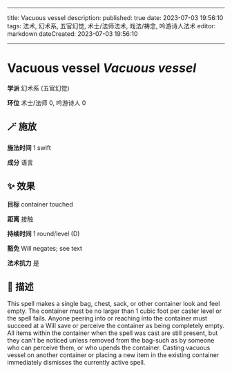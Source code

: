 
---
title: Vacuous vessel
description: 
published: true
date: 2023-07-03 19:56:10
tags: 法术, 幻术系, 五官幻觉, 术士/法师法术, 戏法/祷念, 吟游诗人法术
editor: markdown
dateCreated: 2023-07-03 19:56:10

---

# **Vacuous vessel** *Vacuous vessel*

**学派** 幻术系 (五官幻觉) 

**环位** 术士/法师 0, 吟游诗人 0

## 🪄 施放

**施法时间** 1 swift

**成分** 语言

## ✨ 效果 

**目标** container touched 

**距离** 接触  

**持续时间** 1 round/level (D) 

**豁免** Will negates; see text

**法术抗力** 是

## 📖 描述

This spell makes a single bag, chest, sack, or other container look and feel empty. The container must be no larger than 1 cubic foot per caster level or the spell fails. Anyone peering into or reaching into the container must succeed at a Will save or perceive the container as being completely empty. All items within the container when the spell was cast are still present, but they can't be noticed unless removed from the bag-such as by someone who can perceive them, or who upends the container.  Casting vacuous vessel on another container or placing a new item in the existing container immediately dismisses the currently active spell.
    